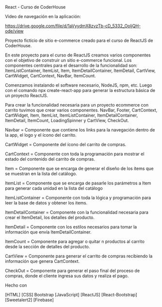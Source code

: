 React - Curso de CoderHouse

Video de navegación en la aplicación:

https://drive.google.com/file/d/1aVyydmX8zvzTb-cD_5332_OoljQH-ode/view

Proyecto ficticio de sitio e-commerce creado para el curso de ReactJS de CoderHouse.

En este proyecto para el curso de ReactJS creamos varios componentes con el objetivo de construir un sitio e-commerce funcional. Los componentes centrales para el desarrollo de la funcionalidad son: ItemListContainer, ItemList, Item, ItemDetailContainer, ItemDetail, CartView, CartWidget, CartContext, NavBar, ItemCount.

Comenzamos instalando el software necesario, NodeJS, npm, etc. Luego con el comando npx create-react-app para generar la estructura básica de un proyecto ReactJS.

Para crear la funcionalidad necesaria para un proyecto ecommerce con carrito tuvimos que crear varios componentes. NavBar, Footer, CartContext, CartWidget, Item, ItemList, ItemListContainer, ItemDetailContainer, ItemDetail, ItemCount, LoadingSpinner y CartView, CheckOut.

Navbar = Componente que contiene los links para la navegación dentro de la app, el logo y el ícono del carrito.

CartWidget = Componente del ícono del carrito de compras.

CartContext = Componente con toda la programación para mostrar el estado del contenido del carrito de compras.

Item = Componente que se encarga de generar el diseño de los ítems que se muestran en la lista del catálogo.

ItemList = Componente que se encarga de pasarle los parámetros a Item para generar cada unidad en la lista del catálogo

ItemListContainer = Componente con toda la lógica y programación para leer la base de datos y obtener los items.

ItemDetailContainer = Componente con la funcionalidad necesaria para crear el ItemDetail, los detalles del producto.

ItemDetail = Componente con los estilos necesarios para tomar la información que envía ItemDetailContainer.

ItemCount = Componente para agregar o quitar n productos al carrito desde la sección de detalles del producto.

CartView = Componente para generar el carrito de compras recibiendo la información que genera CartContext.

CheckOut = Componente para generar el paso final del proceso de compras, donde el cliente ingresa sus datos y realiza el pago.

Hecho con

[HTML]
[CSS]
Bootstrap
[JavaScript]
[ReactJS]
[React-Bootstrap]
[Sweetalert2]
[Firebase]
